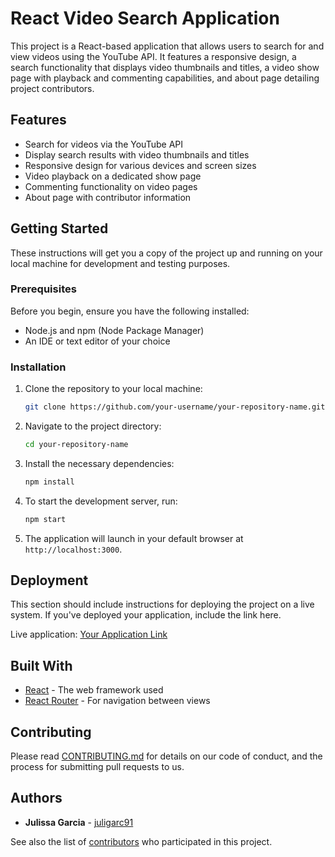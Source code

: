 # React Video Search Application

This project is a React-based application that allows users to search for and view videos using the YouTube API. It features a responsive design, a search functionality that displays video thumbnails and titles, a video show page with playback and commenting capabilities, and about page detailing project contributors.

## Features

- Search for videos via the YouTube API
- Display search results with video thumbnails and titles
- Responsive design for various devices and screen sizes
- Video playback on a dedicated show page
- Commenting functionality on video pages
- About page with contributor information

## Getting Started

These instructions will get you a copy of the project up and running on your local machine for development and testing purposes.

### Prerequisites

Before you begin, ensure you have the following installed:
- Node.js and npm (Node Package Manager)
- An IDE or text editor of your choice

### Installation

1. Clone the repository to your local machine:
   ```bash
   git clone https://github.com/your-username/your-repository-name.git
   ```

2. Navigate to the project directory:
   ```bash
   cd your-repository-name
   ```

3. Install the necessary dependencies:
   ```bash
   npm install
   ```

4. To start the development server, run:
   ```bash
   npm start
   ```

5. The application will launch in your default browser at `http://localhost:3000`.

## Deployment

This section should include instructions for deploying the project on a live system. If you've deployed your application, include the link here.

Live application: [Your Application Link](#)

## Built With

- [React](https://reactjs.org/) - The web framework used
- [React Router](https://reactrouter.com/) - For navigation between views

## Contributing

Please read [CONTRIBUTING.md](#) for details on our code of conduct, and the process for submitting pull requests to us.

## Authors

- **Julissa Garcia** - [juligarc91](https://github.com/juligarc91)

See also the list of [contributors](https://github.com/JuliGarc91/recreate-youtube/contributors) who participated in this project.